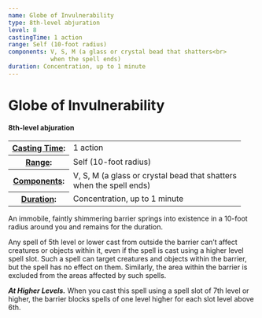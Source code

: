```yaml
---
name: Globe of Invulnerability
type: 8th-level abjuration
level: 8
castingTime: 1 action
range: Self (10-foot radius)
components: V, S, M (a glass or crystal bead that shatters<br>
			when the spell ends)
duration: Concentration, up to 1 minute
---
```


Globe of Invulnerability
========================

#### 8th-level abjuration

<table cellspacing="0" class="statBlock"><tbody><tr><th><a href="/srd/spellcasting/castingASpell.htm#castingtime">Casting Time</a>:</th><td>1 action</td></tr><tr><th><a href="/srd/spellcasting/castingASpell.htm#range">Range</a>:</th><td>Self (10-foot radius)</td></tr><tr><th><a href="/srd/spellcasting/castingASpell.htm#components">Components</a>:</th><td>V, S, M (a glass or crystal bead that shatters<br>when the spell ends)</td></tr><tr><th><a href="/srd/spellcasting/castingASpell.htm#duration">Duration</a>:</th><td>Concentration, up to 1 minute</td></tr></tbody></table>

An immobile, faintly shimmering barrier springs into existence in a 10-foot radius around you and remains for the duration.

Any spell of 5th level or lower cast from outside the barrier can’t affect creatures or objects within it, even if the spell is cast using a higher level spell slot. Such a spell can target creatures and objects within the barrier, but the spell has no effect on them. Similarly, the area within the barrier is excluded from the areas affected by such spells.

_**At Higher Levels.**_ When you cast this spell using a spell slot of 7th level or higher, the barrier blocks spells of one level higher for each slot level above 6th.